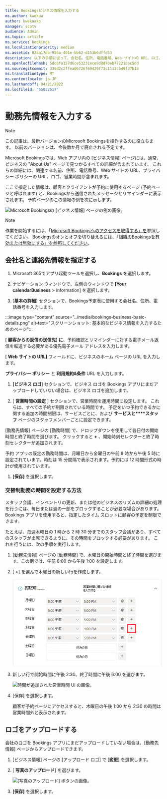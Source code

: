 ```yaml
---
title: Bookingsビジネス情報を入力する
ms.author: kwekua
author: kwekuako
manager: scotv
audience: Admin
ms.topic: article
ms.service: bookings
ms.localizationpriority: medium
ms.assetid: 828a17db-956a-401e-bb62-d153b6dffd53
description: 以下の手順に従って、会社名、住所、電話番号、Web サイトの URL、ロゴ、Microsoft Bookingsの営業時間など、About Us ページを作成します。
ms.openlocfilehash: 5dc8fa157d6ce53231ece9d8d70eb772218ac5dd
ms.sourcegitcommit: 339d2c2ffea06726f69429f73c1113c649f37b18
ms.translationtype: MT
ms.contentlocale: ja-JP
ms.lasthandoff: 04/21/2022
ms.locfileid: "65022517"
---
```

# <a name="enter-your-business-information"></a>勤務先情報を入力する

> [!NOTE]
> この記事は、最新バージョンのMicrosoft Bookingsを操作するのに役立ちます。 以前のバージョンは、今後数か月で廃止される予定です。

Microsoft Bookingsでは、Web アプリ内の [ビジネス情報] ページには、通常、ビジネスの "About Us" ページで見つかるすべての詳細が含まれています。 これらの詳細には、関連する名前、住所、電話番号、Web サイトの URL、プライバシー ポリシーの URL、ロゴ、営業時間が含まれます。

ここで指定した情報は、顧客とクライアントが予約に使用するページ (予約ページと呼ばれます) と、Bookingsから送信されたメッセージとリマインダーに表示されます。 予約ページのこの情報の例を次に示します。

   ![Microsoft Bookingsの [ビジネス情報] ページの例の画像。](../media/bookings-business-info-2.png)

> [!NOTE]
> 作業を開始するには、「[Microsoft Bookingsへのアクセスを取得する」を](get-access.md)参照してください。 Bookingsのオンとオフを切り替えるには、「[組織のBookingsを有効または無効にする」を参照してください](turn-bookings-on-or-off.md)。

## <a name="provide-business-name-and-contact-information"></a>会社名と連絡先情報を指定する

1. Microsoft 365でアプリ起動ツールを選択し、**Bookings** を選択します。

1. ナビゲーション ウィンドウで、左側のウィンドウで **[Your** **calendarBusiness** >  information] を選択します。

1. [**基本の詳細**] セクションで、Bookings予定表に使用する会社名、住所、電話番号を入力します。

:::image type="content" source="../media/bookings-business-basic-details.png" alt-text="スクリーンショット: 基本的なビジネス情報を入力するためのページ":::

[ **顧客からの返信の送信先] に**、予約確認とリマインダーに対する電子メール返信を転送する必要がある優先電子メール アドレスを入力します。

[ **Web サイトの URL]** フィールドに、ビジネスのホーム ページの URL を入力します。

**プライバシー ポリシー** と **利用規約&条件** URL を入力します。

1. **[ビジネス ロゴ**] セクションで、ビジネス ロゴを Bookings アプリにまだアップロードしていない場合は、ビジネス ロゴを追加します。

1. [ **営業時間の設定** ] セクションで、営業時間を運用時間に設定します。 これらは、すべての予約が制限されている時間です。 予定をいつ予約できるかに関する追加の時間制限は、サービスごとに、および **サービスと****スタッフ** ページのスタッフメンバーごとに設定できます。

[勤務先情報] ページの [勤務時間] で、ドロップダウンを使用して各日付の開始時間と終了時間を選びます。 クリックすると **+** 、開始時刻セレクターと終了時刻セレクターが追加されます。

予約 アプリの既定の勤務時間は、月曜日から金曜日の午前 8 時から午後 5 時に設定されています。時刻は 15 分間隔で表示されます。予約には 12 時間形式の時計が使用されています。

1. **[保存]** を選択します。

### <a name="how-to-set-hours-for-a-split-shift"></a>交替制勤務の時間を設定する方法

スタッフ会議、インベントリの更新、または他のビジネスのリズムの詳細の処理を行うには、毎日または週の一部をブロックすることが必要な場合があります。 Bookings アプリを使用すると、指定したタイム スロットに顧客の予定を制限できます。

たとえば、毎週木曜日の 1 時から 2 時 30 分までのスタッフ会議があり、すべてのスタッフが出席できるように、その時間をブロックする必要があります。 これを行うには、次の手順を実行します。

1. [勤務先情報] ページの [勤務時間] で、木曜日の開始時間と終了時間を選びます。この例では、午前 8:00 から午後 1:00 を設定します。

1. [ **+**] を選んで木曜日の新しい行を作成します。

   ![営業時間 UI の画像。](../media/bookings-split-shift-1.png)

1. 新しい行で開始時間に午後 2:30、終了時間に午後 6:00 を選びます。

   ![時間が追加された営業時間 UI の画像。](../media/bookings-split-shift-hours-1.png)

1. [保存] を選択します。

    顧客が予約ページにアクセスすると、木曜日の午後 1:00 から 2:30 の時間は営業時間外と表示されます。

## <a name="upload-your-logo"></a>ロゴをアップロードする

会社のロゴを Bookings アプリにまだアップロードしていない場合は、[勤務先情報] ページからアップロードできます。

1. [ビジネス情報] ページの [アップロード ロゴ] で [**変更**] を選択します。

1. [ **写真のアップロード**] を選びます。

   ![[写真のアップロード] ボタンの画像。](../media/bookings-upload-photo.png)

1. **[保存]** を選択します。
